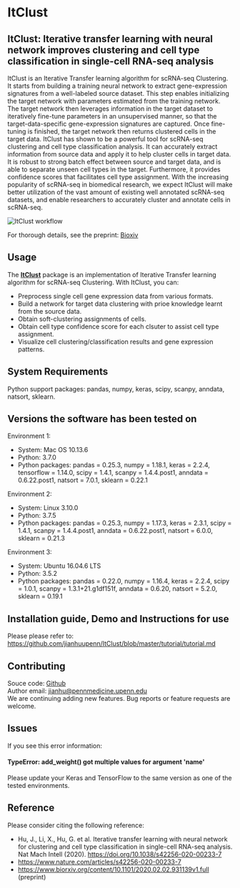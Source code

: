 # ItClust

## ItClust: Iterative transfer learning with neural network improves clustering and cell type classification in single-cell RNA-seq analysis
ItClust is an Iterative Transfer learning algorithm for scRNA-seq Clustering. It starts from building a training neural network to extract gene-expression signatures from a well-labeled source dataset. This step enables initializing the target network with parameters estimated from the training network. The target network then leverages information in the target dataset to iteratively fine-tune parameters in an unsupervised manner, so that the target-data-specific gene-expression signatures are captured. Once fine-tuning is finished, the target network then returns clustered cells in the target data.
ItClust has shown to be a powerful tool for scRNA-seq clustering and cell type classification analysis. It can accurately extract information from source data and apply it to help cluster cells in target data. It is robust to strong batch effect between source and target data, and is able to separate unseen cell types in the target. Furthermore, it provides confidence scores that facilitates cell type assignment. With the increasing popularity of scRNA-seq in biomedical research, we expect ItClust will make better utilization of the vast amount of existing well annotated scRNA-seq datasets, and enable researchers to accurately cluster and annotate cells in scRNA-seq.

![ItClust workflow](docs/asserts/images/workflow.jpg)

For thorough details, see the preprint: [Bioxiv]()
<br>

## Usage

The [**ItClust**](https://github.com/jianhuupenn/ItClust) package is an implementation of Iterative Transfer learning algorithm for scRNA-seq Clustering. With ItClust, you can:

- Preprocess single cell gene expression data from various formats.
- Build a network for target data clustering with prioe knowledge learnt from the source data.
- Obtain soft-clustering assignments of cells.
- Obtain cell type confidence score for each clsuter to assist cell type assignment.
- Visualize cell clustering/classification results and gene expression patterns.

## System Requirements
Python support packages: pandas, numpy, keras, scipy, scanpy, anndata, natsort, sklearn.

## Versions the software has been tested on
Environment 1:
- System: Mac OS 10.13.6
- Python: 3.7.0
- Python packages: pandas = 0.25.3, numpy = 1.18.1, keras = 2.2.4, tensorflow = 1.14.0, scipy = 1.4.1, scanpy = 1.4.4.post1, anndata = 0.6.22.post1, natsort = 7.0.1, sklearn = 0.22.1

Environment 2:
- System: Linux 3.10.0
- Python: 3.7.5
- Python packages: pandas = 0.25.3, numpy = 1.17.3, keras = 2.3.1, scipy = 1.4.1, scanpy = 1.4.4.post1, anndata = 0.6.22.post1, natsort = 6.0.0, sklearn = 0.21.3

Environment 3:
- System: Ubuntu 16.04.6 LTS
- Python: 3.5.2
- Python packages: pandas = 0.22.0, numpy = 1.16.4, keras = 2.2.4, scipy = 1.0.1, scanpy = 1.3.1+21.g1df151f, anndata = 0.6.20, natsort = 5.2.0, sklearn = 0.19.1

## Installation guide, Demo and Instructions for use
Please please refer to: https://github.com/jianhuupenn/ItClust/blob/master/tutorial/tutorial.md


## Contributing

Souce code: [Github](https://github.com/jianhuupenn/ItClust)  
Author email: jianhu@pennmedicine.upenn.edu
<br>
We are continuing adding new features. Bug reports or feature requests are welcome.
<br>

## Issues

If you see this error information: 
#### TypeError: add_weight() got multiple values for argument 'name'
Please update your Keras and TensorFlow to the same version as one of the tested environments.

## Reference

Please consider citing the following reference:
- Hu, J., Li, X., Hu, G. et al. Iterative transfer learning with neural network for clustering and cell type classification in single-cell RNA-seq analysis. Nat Mach Intell (2020). https://doi.org/10.1038/s42256-020-00233-7
- https://www.nature.com/articles/s42256-020-00233-7
- https://www.biorxiv.org/content/10.1101/2020.02.02.931139v1.full (preprint)

